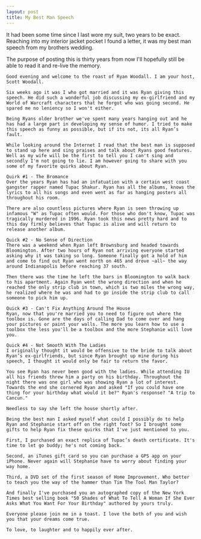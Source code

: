 ---layout: posttitle: My Best Man Speech---It had been some time since I last wore my suit, two years to be exact. Reaching into my interior jacket pocket I found a letter, it was my best man speech from my brothers wedding.The purpose of posting this is thirty years from now I'll hopefully still be able to read it and re-live the memory.	Good evening and welcome to the roast of Ryan Woodall. I am your host, Scott Woodall.		Six weeks ago it was I who got married and it was Ryan giving this speech. He did such a wonderful job discussing my ex-girlfriend and my World of Warcraft characters that he forgot who was going second. He spared me no leniency so I won't either.		Being Ryans older brother we've spent many years hanging out and he has had a large part in developing my sense of humor. I tried to make this speech as funny as possible, but if its not, its all Ryan’s fault.		While looking around the Internet I read that the best man is supposed to stand up here and sing praises and talk about Ryans good features. Well as my wife will be the first to tell you I can't sing and secondly I'm not going to lie. I am however going to share with you some of my favorite quirks about Ryan.		Quirk #1 - The Bromance	Over the years Ryan has had an infatuation with a certain west coast gangster rapper named Tupac Shakur. Ryan has all the albums, knows the lyrics to all his songs and even went as far as hanging posters all throughout his room.		There are also countless pictures where Ryan is seen throwing up infamous "W" as Tupac often would. For those who don't know, Tupac was tragically murdered in 1996. Ryan took this news pretty hard and to this day firmly believes that Tupac is alive and will return to release another album.		Quick #2 - No Sense of Direction	There was a weekend when Ryan left Brownsburg and headed towards Bloomington. After two hours of Ryan not arriving everyone started asking why it was taking so long. Someone finally got a hold of him and come to find out Ryan went north on 465 and drove ~all~ the way around Indianapolis before reaching 37 south.		Then there was the time he left the bars in Bloomington to walk back to his apartment. Again Ryan went the wrong direction and when he reached the only strip club in town, which is two miles the wrong way, he realized where he was and had to go inside the strip club to call someone to pick him up.		Quick #3 - Can't Fix Anything Around The House	Ryan, now that you're married you to need to figure out where the toolbox is. Gone are the days of calling Dad to come over and hang your pictures or paint your walls. The more you learn how to use a toolbox the less you'll be a toolbox and the more Stephanie will love you.		Quick #4 - Not Smooth With The Ladies	I originally thought it would be offensive to the bride to talk about Ryan’s ex-girlfriends, but since Ryan brought up mine during his speech, I thought it would only be fair to return the favor.		You see Ryan has never been good with the ladies. While attending IU all his friends threw him a party on his birthday. Throughout the night there was one girl who was showing Ryan a lot of interest. Towards the end she cornered Ryan and asked "If you could have one thing for your birthday what would it be?" Ryan's response? "A trip to Cancun."		Needless to say she left the house shortly after.		Being the best man I asked myself what could I possibly do to help Ryan and Stephanie start off on the right foot? So I brought some gifts to help Ryan fix these quirks that I've just mentioned to you.		First, I purchased an exact replica of Tupac’s death certificate. It's time to let go buddy; he's not coming back.		Second, an iTunes gift card so you can purchase a GPS app on your iPhone. Never again will Stephanie have to worry about finding your way home.		Third, a DVD set of the first season of Home Improvement. Who better to teach you the way of the hammer than Tim The Tool Man Taylor?		And finally I've purchased you an autographed copy of the New York Times best selling book "50 Shades of What To Tell A Woman If She Ever Asks What You Want For Your Birthday" authored by yours truly.		Everyone please join me in a toast. I love the both of you and wish you that your dreams come true.		To love, to laughter and to happily ever after.